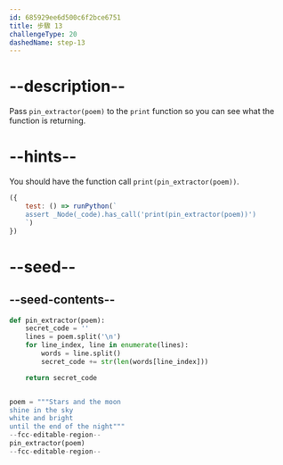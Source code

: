 ```yaml
---
id: 685929ee6d500c6f2bce6751
title: 步驟 13
challengeType: 20
dashedName: step-13
---
```


# --description--

Pass `pin_extractor(poem)` to the `print` function so you can see what the function is returning.

# --hints--

You should have the function call `print(pin_extractor(poem))`.

```js
({
    test: () => runPython(`
    assert _Node(_code).has_call('print(pin_extractor(poem))')
    `)
})
```

# --seed--

## --seed-contents--

```py
def pin_extractor(poem):
    secret_code = ''
    lines = poem.split('\n')
    for line_index, line in enumerate(lines):
        words = line.split()
        secret_code += str(len(words[line_index]))

    return secret_code


poem = """Stars and the moon
shine in the sky
white and bright
until the end of the night"""
--fcc-editable-region--
pin_extractor(poem)
--fcc-editable-region--

```
